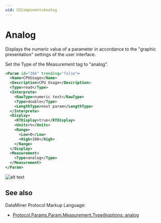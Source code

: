 ```yaml
---
uid: UIComponentsAnalog
---
```


# Analog

Displays the numeric value of a parameter in accordance to the "graphic presentation" settings of the user interface.

Set the Type of the Measurement tag to "analog".

```xml
<Param id="266" trending="false">
  <Name>CPUUsage</Name>
  <Description>CPU Usage</Description>
  <Type>read</Type>
  <Interprete>
    <RawType>numeric text</RawType>
    <Type>double</Type>
    <LengthType>next param</LengthType>
  </Interprete>
  <Display>
    <RTDisplay>true</RTDisplay>
    <Units>%</Units>
    <Range>
      <Low>0</Low>
      <High>100</High>
    </Range>
  </Display>
  <Measurement>
    <Type>analog</Type>
  </Measurement>
</Param>
```

![alt text](~/develop/images/uianalog.png "DataMiner Cube analog")

## See also

DataMiner Protocol Markup Language:

- [Protocol.Params.Param.Measurement.Type@options: analog](xref:Protocol.Params.Param.Measurement.Type-options#options-for-measurement-type-analog)
